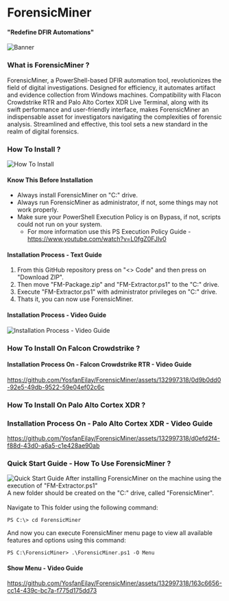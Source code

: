 # ForensicMiner
#### "Redefine DFIR Automations"
![Banner](https://github.com/YosfanEilay/ForensicMiner/assets/132997318/72d572fc-2f43-48dd-a16b-1b545eb6aad6)

### What is ForensicMiner ?
ForensicMiner, a PowerShell-based DFIR automation tool, revolutionizes the field of digital investigations.
Designed for efficiency, it automates artifact and evidence collection from Windows machines. Compatibility
with Flacon Crowdstrike RTR and Palo Alto Cortex XDR Live Terminal, along with its swift performance and 
user-friendly interface, makes ForensicMiner an indispensable asset for investigators navigating the complexities
of forensic analysis. Streamlined and effective, this tool sets a new standard in the realm of digital forensics.

### How To Install ?
![How To Install](https://github.com/YosfanEilay/ForensicMiner/assets/132997318/36c30bc3-c9f1-49f7-a3ac-b56c01e53dd1)

#### Know This Before Installation
* Always install ForensicMiner on "C:\" drive.
* Always run ForensicMiner as administrator, if not, some things may not work properly.
* Make sure your PowerShell Execution Policy is on Bypass, if not, scripts could not run on your system.
  * For more information use this PS Execution Policy Guide - https://www.youtube.com/watch?v=L0fgZ0FJIv0

#### Installation Process - Text Guide
1. From this GitHub repository press on "<> Code" and then press on "Download ZIP".
2. Then move "FM-Package.zip" and "FM-Extractor.ps1" to the "C:\" drive. 
3. Execute "FM-Extractor.ps1" with administrator privileges on "C:\" drive.
4. Thats it, you can now use ForensicMiner.

#### Installation Process - Video Guide
![Installation Process - Video Guide](https://github.com/YosfanEilay/ForensicMiner/assets/132997318/79e377d0-c7eb-47bb-8db2-3cb79d3737dc)

### How To Install On Falcon Crowdstrike ?
#### Installation Process On - Falcon Crowdstrike RTR - Video Guide
https://github.com/YosfanEilay/ForensicMiner/assets/132997318/0d9b0dd0-92e5-49db-9522-59e04ef02c6c

### How To Install On Palo Alto Cortex XDR ?
### Installation Process On - Palo Alto Cortex XDR - Video Guide
https://github.com/YosfanEilay/ForensicMiner/assets/132997318/d0efd2f4-f88d-43d0-a6a5-c1e428ae90ab

### Quick Start Guide - How To Use ForensicMiner ?
![Quick Start Guide](https://github.com/YosfanEilay/ForensicMiner/assets/132997318/8b9e4325-6c43-4a7a-994c-dc845f6ebabc)
After installing ForensicMiner on the machine using the execution of "FM-Extractor.ps1" <br>
A new folder should be created on the "C:\" drive, called "ForensicMiner". <br>
<br>
Navigate to This folder using the following command:
```
PS C:\> cd ForensicMiner
```
And now you can execute ForensicMiner menu page to view all available features and options using this command:
```
PS C:\ForensicMiner> .\ForensicMiner.ps1 -O Menu
```
#### Show Menu - Video Guide
https://github.com/YosfanEilay/ForensicMiner/assets/132997318/163c6656-cc14-439c-bc7a-f775d175dd73






